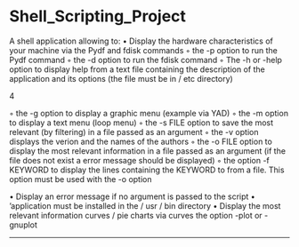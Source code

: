 # Shell_Scripting_Project
A shell application allowing to:
• Display the hardware characteristics of your machine via the
Pydf and fdisk commands
◦ the -p option to run the Pydf command
◦ the -d option to run the fdisk command
◦ The -h or -help option to display help from a text file
containing the description of the application and its options (the file must
be in / etc directory)

4

◦ the -g option to display a graphic menu (example via YAD)
◦ the -m option to display a text menu (loop menu)
◦ the -s FILE option to save the most
relevant (by filtering) in a file passed as an argument
◦ the -v option displays the verion and the names of the authors
◦ the -o FILE option to display the most relevant information
in a file passed as an argument (if the file does not exist a
error message should be displayed)
◦ the option -f KEYWORD to display the lines containing the KEYWORD to
from a file. This option must be used with the -o option

• Display an error message if no argument is passed to the script
• ’application must be installed in the / usr / bin directory
• Display the most relevant information curves / pie charts via
curves the option -plot or -gnuplot
-------------------------------------------------- -------------------------------------------------- -----------
